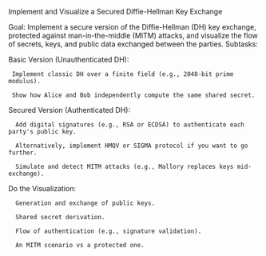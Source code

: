 Implement and Visualize a Secured Diffie-Hellman Key Exchange

Goal:
Implement a secure version of the Diffie-Hellman (DH) key exchange, protected against man-in-the-middle (MITM) attacks, and visualize the flow of secrets, keys, and public data exchanged between the parties.
Subtasks:

Basic Version (Unauthenticated DH):

     Implement classic DH over a finite field (e.g., 2048-bit prime modulus).

     Show how Alice and Bob independently compute the same shared secret.

Secured Version (Authenticated DH):

      Add digital signatures (e.g., RSA or ECDSA) to authenticate each party's public key.

      Alternatively, implement HMQV or SIGMA protocol if you want to go further.

      Simulate and detect MITM attacks (e.g., Mallory replaces keys mid-exchange).

Do the Visualization:

      Generation and exchange of public keys.

      Shared secret derivation.

      Flow of authentication (e.g., signature validation).

      An MITM scenario vs a protected one.
